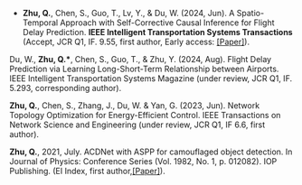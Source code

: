 - <strong>Zhu, Q.</strong>, Chen, S., Guo, T., Lv, Y., & Du, W. (2024, Jun). A Spatio-Temporal Approach with Self-Corrective Causal Inference for Flight Delay Prediction. <strong>IEEE Intelligent Transportation Systems Transactions</strong> (Accept, JCR Q1, IF. 9.55, first author, Early access: [[Paper]](https://arxiv.org/abs/2407.15185)).

Du, W., <strong>Zhu, Q.*</strong>, Chen, S., Guo, T., & Zhu, Y. (2024, Aug). Flight Delay Prediction via Learning Long-Short-Term Relationship between Airports. IEEE Intelligent Transportation Systems Magazine (under review, JCR Q1, IF. 5.293, corresponding author).

<strong>Zhu, Q.</strong>, Chen, S., Zhang, J., Du, W. & Yan, G. (2023, Jun). Network Topology Optimization for Energy-Efficient Control. IEEE Transactions on Network Science and Engineering (under review, JCR Q1, IF 6.6, first author).

<strong>Zhu, Q.</strong>, 2021, July. ACDNet with ASPP for camouflaged object detection. In Journal of Physics: Conference Series (Vol. 1982, No. 1, p. 012082). IOP Publishing. (EI Index, first author,[[Paper]](http://doi.org/10.1088/1742-6596/1982/1/012082)).
